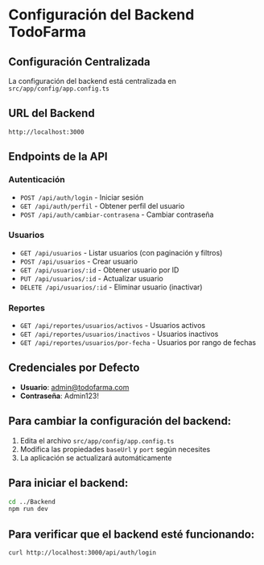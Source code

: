 # Configuración del Backend TodoFarma

## Configuración Centralizada
La configuración del backend está centralizada en `src/app/config/app.config.ts`

## URL del Backend
```
http://localhost:3000
```

## Endpoints de la API

### Autenticación
- `POST /api/auth/login` - Iniciar sesión
- `GET /api/auth/perfil` - Obtener perfil del usuario
- `POST /api/auth/cambiar-contrasena` - Cambiar contraseña

### Usuarios
- `GET /api/usuarios` - Listar usuarios (con paginación y filtros)
- `POST /api/usuarios` - Crear usuario
- `GET /api/usuarios/:id` - Obtener usuario por ID
- `PUT /api/usuarios/:id` - Actualizar usuario
- `DELETE /api/usuarios/:id` - Eliminar usuario (inactivar)

### Reportes
- `GET /api/reportes/usuarios/activos` - Usuarios activos
- `GET /api/reportes/usuarios/inactivos` - Usuarios inactivos
- `GET /api/reportes/usuarios/por-fecha` - Usuarios por rango de fechas

## Credenciales por Defecto
- **Usuario**: admin@todofarma.com
- **Contraseña**: Admin123!

## Para cambiar la configuración del backend:
1. Edita el archivo `src/app/config/app.config.ts`
2. Modifica las propiedades `baseUrl` y `port` según necesites
3. La aplicación se actualizará automáticamente

## Para iniciar el backend:
```bash
cd ../Backend
npm run dev
```

## Para verificar que el backend esté funcionando:
```bash
curl http://localhost:3000/api/auth/login
```

